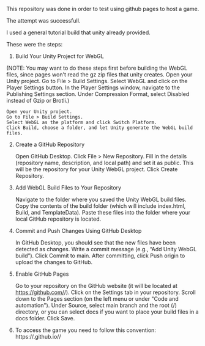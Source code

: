This repository was done in order to test using github pages to host a game.

The attempt was successfull.

I used a general tutorial build that unity already provided.

These were the steps:
1. Build Your Unity Project for WebGL

(NOTE: You may want to do these steps first before building the WebGL files, since pages won't read the gz zip files that unity creates.
Open your Unity project.
Go to File > Build Settings.
Select WebGL and click on the Player Settings button.
In the Player Settings window, navigate to the Publishing Settings section.
Under Compression Format, select Disabled instead of Gzip or Brotli.)

    Open your Unity project.
    Go to File > Build Settings.
    Select WebGL as the platform and click Switch Platform.
    Click Build, choose a folder, and let Unity generate the WebGL build files.

2. Create a GitHub Repository

    Open GitHub Desktop.
    Click File > New Repository.
    Fill in the details (repository name, description, and local path) and set it as public. This will be the repository for your Unity WebGL project.
    Click Create Repository.

3. Add WebGL Build Files to Your Repository

    Navigate to the folder where you saved the Unity WebGL build files.
    Copy the contents of the build folder (which will include index.html, Build, and TemplateData).
    Paste these files into the folder where your local GitHub repository is located.

4. Commit and Push Changes Using GitHub Desktop

    In GitHub Desktop, you should see that the new files have been detected as changes.
    Write a commit message (e.g., “Add Unity WebGL build”).
    Click Commit to main.
    After committing, click Push origin to upload the changes to GitHub.

5. Enable GitHub Pages

    Go to your repository on the GitHub website (it will be located at https://github.com/<username>/<repository-name>).
    Click on the Settings tab in your repository.
    Scroll down to the Pages section (on the left menu or under "Code and automation").
    Under Source, select main branch and the root (/) directory, or you can select docs if you want to place your build files in a docs folder.
    Click Save.

6. To access the game you need to follow this convention: https://<username>.github.io/<repository-name>/
